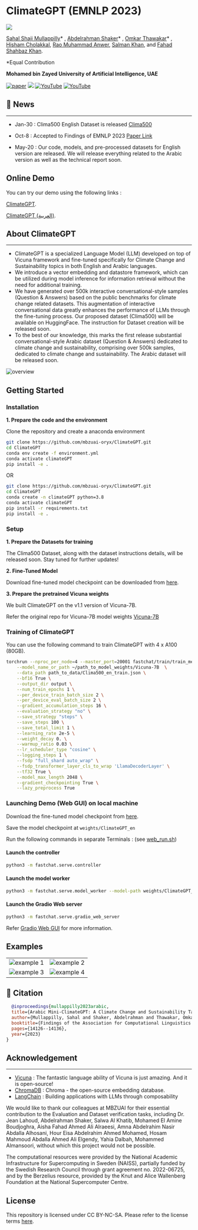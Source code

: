 # ClimateGPT (EMNLP 2023)
![](https://i.imgur.com/waxVImv.png)

[Sahal Shaji Mullappilly](https://scholar.google.com/citations?user=LJWxVpUAAAAJ&hl=en)* , [Abdelrahman Shaker](https://amshaker.github.io/)* , [Omkar Thawakar](https://omkarthawakar.github.io/)* , [Hisham Cholakkal](https://scholar.google.com/citations?hl=en&user=bZ3YBRcAAAAJ), [Rao Muhammad Anwer](https://scholar.google.com/citations?hl=en&authuser=1&user=_KlvMVoAAAAJ), [Salman Khan](https://salman-h-khan.github.io/), and [Fahad Shahbaz Khan](https://scholar.google.es/citations?user=zvaeYnUAAAAJ&hl=en). 

*Equal Contribution

**Mohamed bin Zayed University of Artificial Intelligence, UAE**


[![paper](https://img.shields.io/badge/Paper-EMNLP_23-blue)](https://aclanthology.org/2023.findings-emnlp.941/) <a href='#'><img src='https://img.shields.io/badge/Project-Page-Green'></a> [![YouTube](https://badges.aleen42.com/src/youtube.svg)](https://youtu.be/2NKiujOJnqI) [![YouTube](https://badges.aleen42.com/src/youtube.svg)](https://youtu.be/0CGb9jzxV1U)



## :rocket: News
<hr>

+ Jan-30 : Clima500 English Dataset is released [Clima500](https://huggingface.co/datasets/mbzuai-oryx/Clima500)

+ Oct-8 : Accepted to Findings of EMNLP 2023 [Paper Link](https://aclanthology.org/2023.findings-emnlp.941/)

+ May-20 : Our code, models, and pre-processed datasets for English version are released. We will release everything related to the Arabic version as well as the technical report soon.


## Online Demo
You can try our demo using the following links :

[ClimateGPT](https://a316ef17aba684f4f4.gradio.live).

[ClimateGPT (العربية)](https://2aa49e301e7345a655.gradio.live/).


## About ClimateGPT
<hr>

+ ClimateGPT is a specialized Language Model (LLM) developed on top of Vicuna framework and fine-tuned specifically for Climate Change and Sustainability topics in both English and Arabic languages.
+ We introduce a vector embedding and datastore framework, which can be utilized during model inference for information retrieval without the need for additional training.
+ We have generated over 500k interactive conversational-style samples (Question & Answers) based on the public benchmarks for climate change related datasets. This augmentation of interactive conversational data greatly enhances the performance of LLMs through the fine-tuning process. Our proposed dataset (Clima500) will be available on HuggingFace. The instruction for Dataset creation will be released soon.
+ To the best of our knowledge, this marks the first release substantial conversational-style Arabic dataset (Question & Answers) dedicated to climate change and sustainability, comprising over 500k samples, dedicated to climate change and sustainability. The Arabic dataset will be released soon.

![overview](assets/ClimateGPT_overall.gif)


## Getting Started
### Installation

**1. Prepare the code and the environment**

Clone the repository and create a anaconda environment

```bash
git clone https://github.com/mbzuai-oryx/ClimateGPT.git
cd ClimateGPT
conda env create -f environment.yml
conda activate climateGPT
pip install -e .
```
OR 
```bash
git clone https://github.com/mbzuai-oryx/ClimateGPT.git
cd ClimateGPT
conda create -n climateGPT python=3.8
conda activate climateGPT
pip install -r requirements.txt
pip install -e .
```

### Setup

**1. Prepare the Datasets for training**

The Clima500 Dataset, along with the dataset instructions details, will be released soon. Stay tuned for further updates!


**2. Fine-Tuned Model**

Download fine-tuned model checkpoint can be downloaded from [here](https://huggingface.co/mbzuai-oryx/ClimateGPT/tree/main).

**3. Prepare the pretrained Vicuna weights**

We built ClimateGPT on the v1.1 version of Vicuna-7B.
 
Refer the original repo for Vicuna-7B model weights [Vicuna-7B](https://github.com/lm-sys/FastChat#vicuna-7b)


### Training of ClimateGPT 

You can use the following command to train ClimateGPT with 4 x A100 (80GB).
```bash
torchrun --nproc_per_node=4 --master_port=20001 fastchat/train/train_mem.py \
    --model_name_or_path ~/path_to_model_weights/Vicuna-7B  \
    --data_path path_to_data/Clima500_en_train.json \
    --bf16 True \
    --output_dir output \
    --num_train_epochs 1 \
    --per_device_train_batch_size 2 \
    --per_device_eval_batch_size 2 \
    --gradient_accumulation_steps 16 \
    --evaluation_strategy "no" \
    --save_strategy "steps" \
    --save_steps 100 \
    --save_total_limit 1 \
    --learning_rate 2e-5 \
    --weight_decay 0. \
    --warmup_ratio 0.03 \
    --lr_scheduler_type "cosine" \
    --logging_steps 1 \
    --fsdp "full_shard auto_wrap" \
    --fsdp_transformer_layer_cls_to_wrap 'LlamaDecoderLayer' \
    --tf32 True \
    --model_max_length 2048 \
    --gradient_checkpointing True \
    --lazy_preprocess True
```

### Launching Demo (Web GUI) on local machine

Download the fine-tuned model checkpoint from [here](https://huggingface.co/mbzuai-oryx/ClimateGPT/tree/main).

Save the model checkpoint at `weights/ClimateGPT_en`

Run the following commands in separate Terminals : (see [web_run.sh](web_run.sh))

#### Launch the controller
```bash
python3 -m fastchat.serve.controller
```
#### Launch the model worker
```bash
python3 -m fastchat.serve.model_worker --model-path weights/ClimateGPT_en
```
#### Launch the Gradio Web server
```bash
python3 -m fastchat.serve.gradio_web_server
```

Refer [Gradio Web GUI](https://github.com/lm-sys/FastChat#serving-with-web-gui) for more information.

## Examples
  |   |   |
:-------------------------:|:-------------------------:
![example 1](assets/English_example_1.png) |  ![example 2](assets/English_example_2.png)
![example 3](assets/Arabic_example_1.png)  |  ![example 4](assets/Arabic_example_2.png)


## 📜 Citation
```bibtex
  @inproceedings{mullappilly2023arabic,
  title={Arabic Mini-ClimateGPT: A Climate Change and Sustainability Tailored Arabic LLM},
  author={Mullappilly, Sahal and Shaker, Abdelrahman and Thawakar, Omkar and Cholakkal, Hisham and Anwer, Rao and Khan, Salman and Khan, Fahad},
  booktitle={Findings of the Association for Computational Linguistics: EMNLP 2023},
  pages={14126--14136},
  year={2023}
}
```


## Acknowledgement
<hr>

+ [Vicuna](https://github.com/lm-sys/FastChat) : The fantastic language ability of Vicuna is just amazing. And it is open-source!
+ [ChromaDB](https://github.com/chroma-core/chroma) : Chroma - the open-source embedding database.
+ [LangChain](https://github.com/hwchase17/langchain) : Building applications with LLMs through composability

We would like to thank our colleagues at MBZUAI for their essential contribution to the Evaluation and Dataset verification tasks, including Dr. Jean Lahoud, Abdelrahman Shaker, Salwa Al Khatib, Mohamed El Amine Boudjoghra, Aisha Fahad Ahmed Ali Alraeesi, 
Amna Abdelrahim Nasir Abdalla Alhosani, Hour Eisa Abdelrahim Ahmed Mohamed, Hosam Mahmoud Abdalla Ahmed Ali Elgendy, Yahia Dalbah, Mohammed Almansoori, without which this project would not be possible.

The computational resources were provided by the National Academic Infrastructure for Supercomputing in Sweden (NAISS), partially funded by the Swedish Research Council through grant agreement no. 2022-06725, and by the Berzelius resource, provided by the Knut and Alice Wallenberg Foundation at the National Supercomputer Centre.

## License
This repository is licensed under CC BY-NC-SA. Please refer to the license terms [here](https://creativecommons.org/licenses/by-nc-sa/4.0/).
